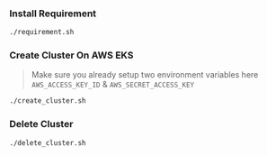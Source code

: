 ### Install Requirement
```bash
./requirement.sh
```

### Create Cluster On AWS EKS
> Make sure you already setup two environment variables here `AWS_ACCESS_KEY_ID` & `AWS_SECRET_ACCESS_KEY`
```bash
./create_cluster.sh
```

### Delete Cluster
```bash
./delete_cluster.sh
```
